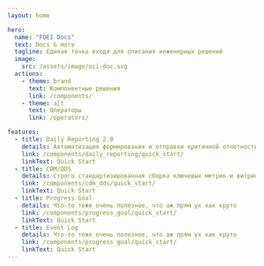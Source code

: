 ```yaml
---
layout: home

hero:
  name: "FDEI Docs"
  text: Docs & more
  tagline: Единая точка входя для описания инженерных решений
  image:
    src: /assets/image/ozi-doc.svg
  actions:
    - theme: brand
      text: Компонентные решения
      link: /components/
    - theme: alt
      text: Операторы
      link: /operators/

features:
  - title: Daily Reporting 2.0
    details: Автоматизация формирования и отправки критичной отчетности
    link: /components/daily_reporting/quick_start/
    linkText: Quick Start
  - title: CDM/DDS
    details: Строго стандартизированная сборка ключевых метрик и витрин
    link: /components/cdm_dds/quick_start/
    linkText: Quick Start
  - title: Progress Goal
    details: Что-то тоже очень полезное, что аж прям ух как круто
    link: /components/progress_goal/quick_start/
    linkText: Quick Start
  - title: Event Log
    details: Что-то тоже очень полезное, что аж прям ух как круто
    link: /components/progress_goal/quick_start/
    linkText: Quick Start
---
```


